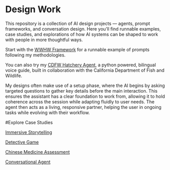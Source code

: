 # Design Work  

This repository is a collection of AI design projects — agents, prompt frameworks, and conversation design. Here you’ll find runnable examples, case studies, and explorations of how AI systems can be shaped to work with people in more thoughtful ways.  

Start with the [WWHW Framework](WWHW_Framework.md) for a runnable example of prompts following my methodologies.

You can also try my [CDFW Hatchery Agent](CDFW-hatchery.md), a python powered, bilingual voice guide, built in collaboration with the California Department of Fish and Wildlife.  

My designs often make use of a setup phase, where the AI begins by asking targeted questions to gather key details before the main interaction. This ensures the assistant has a clear foundation to work from, allowing it to hold coherence across the session while adapting fluidly to user needs. The agent then acts as a living, responsive partner, helping the user in ongoing tasks while evolving with their workflow.

#Explore Case Studies

[Immersive Storytelling](YouStory.md)

[Detective Game](detective.md)

[Chinese Medicine Assessment](chinese_medicine.md)

[Conversational Agent](Conversational_AI.md)
